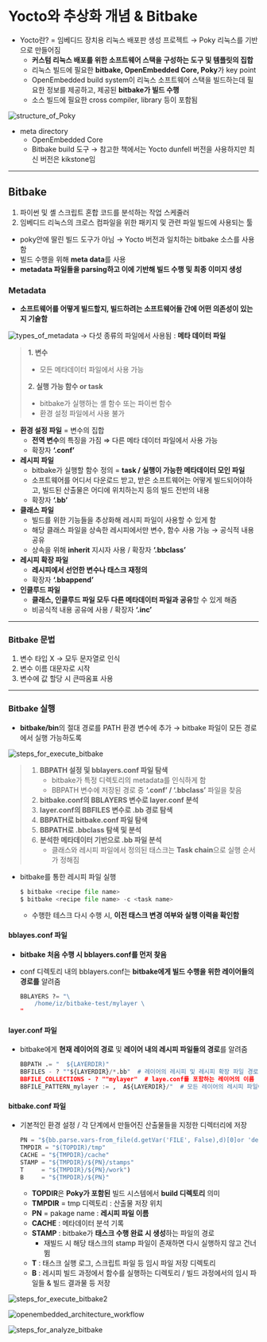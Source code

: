 # Yocto와 추상화 개념 & Bitbake

- Yocto란? = 임베디드 장치용 리눅스 배포판 생성 프로젝트 &rarr; Poky 리눅스를 기반으로 만들어짐
     - **커스텀 리눅스 배포를 위한 소프트웨어 스택을 구성하는 도구 및 템플릿의 집합**
     - 리눅스 빌드에 필요한 **bitbake, OpenEmbedded Core, Poky**가 key point
     - OpenEmbedded build system이 리눅스 소프트웨어 스택을 빌드하는데 필요한 정보를 제공하고, 제공된 **bitbake가 빌드 수행**
     - 소스 빌드에 필요한 cross compiler, library 등이 포함됨

![structure_of_Poky](/contents/Embedded_System/img/structure_of_Poky.png)

- meta directory
     - OpenEmbedded Core
     - Bitbake build 도구
&rarr; 참고한 책에서는 Yocto dunfell 버전을 사용하지만 최신 버전은 kikstone임

---
## Bitbake
1. 파이썬 및 셸 스크립트 혼합 코드를 분석하는 작업 스케줄러
2. 임베디드 리눅스의 크로스 컴파일을 위한 패키지 및 관련 파일 빌드에 사용되는 툴

- poky안에 딸린 빌드 도구가 아님 &rarr; Yocto 버전과 일치하는 bitbake 소스를 사용함
- 빌드 수행을 위해 **meta data**를 사용
- **metadata 파일들을 parsing하고 이에 기반해 빌드 수행 및 최종 이미지 생성**

### Metadata
- **소프트웨어를 어떻게 빌드할지, 빌드하려는 소프트웨어들 간에 어떤 의존성이 있는지 기술함**

![types_of_metadata](/contents/Embedded_System/img/types_of_metadata.png)
&rarr; 다섯 종류의 파일에서 사용됨 : **메타 데이터 파일**

> **1. 변수**
> - 모든 메타데이터 파일에서 사용 가능
>
> **2. 실행 가능 함수 or task**
> - bitbake가 실행하는 셸 함수 또는 파이썬 함수
> - 환경 설정 파일에서 사용 불가

- **환경 설정 파일** = 변수의 집합
    - **전역 변수**의 특징을 가짐 ⇒ 다른 메타 데이터 파일에서 사용 가능
    - 확장자 **‘.conf’**
- **레시피 파일**
    - bitbake가 실행할 함수 정의 = **task / 실행이 가능한 메타데이터 모인 파일**
    - 소프트웨어를 어디서 다운로드 받고, 받은 소프트웨어는 어떻게 빌드되어야하고, 빌드된 산출물은 어디에 위치하는지 등의 빌드 전반의 내용
    - 확장자 **‘.bb’**
- **클래스 파일**
    - 빌드를 위한 기능들을 추상화해 레시피 파일이 사용할 수 있게 함
    - 해당 클래스 파일을 상속한 레시피에서만 변수, 함수 사용 가능 → 공식적 내용 공유
    - 상속을 위해 **inherit** 지시자 사용 / 확장자 **‘.bbclass’**
- **레시피 확장 파일**
    - **레시피에서 선언한 변수나 태스크 재정의**
    - 확장자 **‘.bbappend’**
- **인클루드 파일**
    - **클래스, 인클루드 파일 모두 다른 메타데이터 파일과 공유**할 수 있게 해줌
    - 비공식적 내용 공유에 사용 / 확장자 **‘.inc’**
 
---
### Bitbake 문법
1. 변수 타입 X → 모두 문자열로 인식
2. 변수 이름 대문자로 시작
3. 변수에 값 할당 시 큰따옴표 사용

---
### Bitbake 실행
- **bitbake/bin**의 절대 경로를 PATH 환경 변수에 추가 → bitbake 파일이 모든 경로에서 실행 가능하도록

![steps_for_execute_bitbake](/contents/Embedded_System/img/steps_for_execute_bitbake.png)

> 1. **BBPATH 설정 및 bblayers.conf 파일 탐색**
>     - bitbake가 특정 디렉토리의 metadata를 인식하게 함
>     - BBPATH 변수에 저장된 경로 중 **‘.conf’ / ‘.bbclass’** 파일을 찾음
> 2. **bitbake.conf의 BBLAYERS 변수로 layer.conf 분석**
> 3. **layer.conf의 BBFILES 변수로 .bb 경로 탐색**
> 4. **BBPATH로 bitbake.conf 파일 탐색**
> 5. **BBPATH로  .bbclass 탐색 및 분석**
> 6. **분석한 메타데이터 기반으로 .bb 파일 분석**
>     - 클래스와 레시피 파일에서 정의된 태스크는 **Task chain**으로 실행 순서가 정해짐
  
- bitbake를 통한 레시피 파일 실행
    
    ```python
    $ bitbake <recipe file name>
    $ bitbake <recipe file name> -c <task name>
    ```
    
    - 수행한 테스크 다시 수행 시, **이전 태스크 변경 여부와 실행 이력을 확인함**

#### bblayes.conf 파일
- **bitbake 처음 수행 시 bblayers.conf를 먼저 찾음**
- conf 디렉토리 내의 bblayers.conf는 **bitbake에게 빌드 수행을 위한 레이어들의 경로를** 알려줌
    
    ```python
    BBLAYERS ?= "\
    	/home/iz/bitbake-test/mylayer \ 
    "
    ```
    
#### layer.conf 파일
- bitbake에게 **현재 레이어의 경로** 및 **레이어 내의 레시피 파일들의 경로**를 알려줌
    
    ```python
    BBPATH .= "  ${LAYERDIR)"
    BBFILES - ? ""${LAYERDIR}/*.bb"  # 레이어의 레시피 및 레시피 확장 파일 경로
    BBFILE_COLLECTIONS - ? ""mylayer"  # laye.conf를 포함하는 레이어의 이름
    BBFILE_PATTERN_mylayer := ,  A${LAYERDIR}/"  # 모든 레이어의 레시피 파일이 저장된 경로
    ```

#### bitbake.conf 파일
- 기본적인 환경 설정 / 각 단계에서 만들어진 산출물들을 지정한 디렉터리에 저장
    
    ```python
    PN = "${bb.parse.vars-from_file(d.getVar('FILE', False),d)[0]or 'defaultpkgname'}"
    TMPDIR = "$(TOPDIR)/tmp"
    CACHE = "${TMPDIR}/cache"
    STAMP = "${TMPDIR}/${PN}/stamps"
    T     = "${TMPDIR}/${PN}/work")
    B     = "${TMPDIR}/${PN}"
    ```
    
    - **TOPDIR**은 **Poky가 포함된** 빌드 시스템에서 **build 디렉토리** 의미
    - **TMPDIR** = tmp 디렉토리 : 산출물 저장 위치
    - **PN** = pakage name :  **레시피 파일 이름**
    - **CACHE** : 메타데이터 분석 기록
    - **STAMP** : bitbake가 **태스크 수행 완료 시 생성**하는 파일의 경로
        - 재빌드 시 해당 태스크의 stamp 파일이 존재하면 다시 실행하지 않고 건너뜀
    - **T** : 태스크 실행 로그, 스크립트 파일 등 임시 파일 저장 디렉토리
    - **B** : 레시피 빌드 과정에서 함수를 실행하는 디렉토리 / 빌드 과정에서의 임시 파일들 & 빌드 결과물 등 저장

![steps_for_execute_bitbake2](/contents/Embedded_System/img/steps_for_execute_bitbake2.png)

![openembedded_architecture_workflow](/contents/Embedded_System/img/openembedded_architecture_workflow.png)

![steps_for_analyze_bitbake](/contents/Embedded_System/img/steps_for_analyze_bitbake.png)

